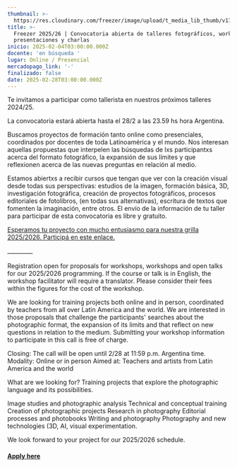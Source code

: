 ```yaml
---
thumbnail: >-
  https://res.cloudinary.com/freezer/image/upload/t_media_lib_thumb/v1738681549/2025/02/Cursos_freezer_2025_camila-54_vuzt1g.jpg
title: >-
  Freezer 2025/26 | Convocatoria abierta de talleres fotográficos, workshops,
  presentaciones y charlas
inicio: 2025-02-04T03:00:00.000Z
docente: 'en búsqueda '
lugar: Online / Presencial
mercadopago_link: '-'
finalizado: false
date: 2025-02-28T03:00:00.000Z
---
```


Te invitamos a participar como tallerista en nuestros próximos talleres 2024/25.

La convocatoria estará abierta hasta el 28/2 a las 23.59 hs hora Argentina.

Buscamos proyectos de formación tanto online como presenciales, coordinados por docentes de toda Latinoamérica y el mundo. Nos interesan aquellas propuestas que interpelen las búsquedas de lxs participantxs acerca del formato fotográfico, la expansión de sus límites y que reflexionen acerca de las nuevas preguntas en relación al medio.

Estamos abiertxs a recibir cursos que tengan que ver con la creación visual desde todas sus perspectivas: estudios de la imagen, formación básica, 3D, investigación fotográfica, creación de proyectos fotográficos, procesos editoriales de fotolibros, (en todas sus alternativas), escritura de textos que fomenten la imaginación, entre otros. El envío de la información de tu taller para participar de esta convocatoria es libre y gratuito. 

[Esperamos tu proyecto con mucho entusiasmo para nuestra grilla 2025/2026. Participá en este enlace. ]()

\_\_\_\_\_\_\_\_\_\
\
Registration open for proposals for workshops, workshops and open talks for our 2025/2026 programming. If the course or talk is in English, the workshop facilitator will require a translator. Please consider their fees within the figures for the cost of the workshop.

We are looking for training projects both online and in person, coordinated by teachers from all over Latin America and the world. We are interested in those proposals that challenge the participants' searches about the photographic format, the expansion of its limits and that reflect on new questions in relation to the medium. Submitting your workshop information to participate in this call is free of charge.

Closing: The call will be open until 2/28 at 11:59 p.m. Argentina time.
Modality: Online or in person
Aimed at: Teachers and artists from Latin America and the world

What are we looking for?
Training projects that explore the photographic language and its possibilities.

Image studies and photographic analysis
Technical and conceptual training
Creation of photographic projects
Research in photography
Editorial processes and photobooks
Writing and photography
Photography and new technologies (3D, AI, visual experimentation.

We look forward to your project for our 2025/2026 schedule.

#### [Apply here]()
